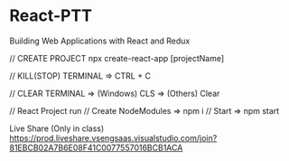 # React-PTT
Building Web Applications with React and Redux

// CREATE PROJECT
 npx create-react-app [projectName]

// KILL(STOP) TERMINAL => CTRL + C

// CLEAR TERMINAL => (Windows) CLS => (Others) Clear

// React Project run 
// Create NodeModules  => npm i
// Start => npm start

Live Share (Only in class) https://prod.liveshare.vsengsaas.visualstudio.com/join?81EBCB02A7B6E08F41C0077557016BCB1ACA
